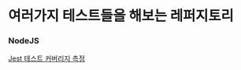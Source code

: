 # 여러가지 테스트들을 해보는 레퍼지토리

### NodeJS
[Jest 테스트 커버리지 측정](https://github.com/username1103/test/tree/master/Jest_TestCoverage)
